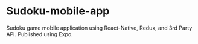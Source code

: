 # Sudoku-mobile-app
Sudoku game mobile application using React-Native, Redux, and 3rd Party API. Published using Expo.
